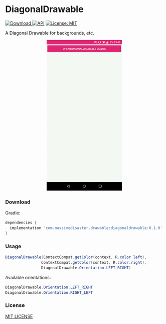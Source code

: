 # DiagonalDrawable
[ ![Download](https://api.bintray.com/packages/massivedisaster/drawable/diagonaldrawable/images/download.svg) ](https://bintray.com/massivedisaster/drawable/diagonaldrawable/_latestVersion)
[![API](https://img.shields.io/badge/API-16%2B-brightgreen.svg?style=flat)](https://android-arsenal.com/api?level=16)
[![License: MIT](https://img.shields.io/badge/License-MIT-yellow.svg)](https://opensource.org/licenses/MIT)

A Diagonal Drawable for backgrounds, etc.

<div align="center">
  <img src="art/sample.gif" />
</div>

### Download

Gradle:

```gradle
dependencies {
  implementation 'com.massivedisaster.drawable:diagonaldrawable:0.1.0'
}
```

### Usage

```java
DiagonalDrawable(ContextCompat.getColor(context, R.color.left),
                ContextCompat.getColor(context, R.color.right),
                DiagonalDrawable.Orientation.LEFT_RIGHT)
```

Available orientations:

```java
DiagonalDrawable.Orientation.LEFT_RIGHT
DiagonalDrawable.Orientation.RIGHT_LEFT
```

### License
[MIT LICENSE](LICENSE.md)
